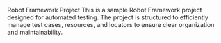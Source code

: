 Robot Framework Project
This is a sample Robot Framework project designed for automated testing.
The project is structured to efficiently manage test cases, resources, and locators to ensure clear organization and maintainability.
